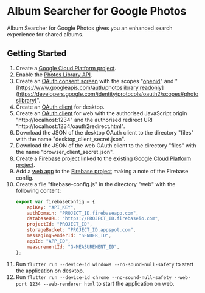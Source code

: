 # Album Searcher for Google Photos

Album Searcher for Google Photos gives you an enhanced search experience for shared albums.

## Getting Started

1. Create a [Google Cloud Platform project](https://console.cloud.google.com/projectcreate).
1. Enable the [Photos Library API](https://console.cloud.google.com/apis/library/photoslibrary.googleapis.com).
1. Create an [OAuth consent screen](https://console.cloud.google.com/apis/credentials/consent) with the scopes "[openid](https://developers.google.com/identity/protocols/oauth2/scopes#oauth2)" and "[https://www.googleapis.com/auth/photoslibrary.readonly](https://developers.google.com/identity/protocols/oauth2/scopes#photoslibrary)".
1. Create an [OAuth client](https://console.cloud.google.com/apis/credentials/oauthclient) for desktop.
1. Create an [OAuth client](https://console.cloud.google.com/apis/credentials/oauthclient) for web with the authorised JavaScript origin "http://localhost:1234" and the authorised redirect URI "http://localhost:1234/oauth2redirect.html".
1. Download the JSON of the desktop OAuth client to the directory "files" with the name "desktop_client_secret.json".
1. Download the JSON of the web OAuth client to the directory "files" with the name "browser_client_secret.json".
1. Create a [Firebase project](https://console.firebase.google.com) linked to the existing [Google Cloud Platform project](https://console.cloud.google.com).
1. Add a [web app](https://firebase.google.com/docs/web/setup) to the [Firebase project](https://console.firebase.google.com) making a note of the Firebase config.
1. Create a file "firebase-config.js" in the directory "web" with the following content:
    ```javascript
    export var firebaseConfig = {
        apiKey: "API_KEY",
        authDomain: "PROJECT_ID.firebaseapp.com",
        databaseURL: "https://PROJECT_ID.firebaseio.com",
        projectId: "PROJECT_ID",
        storageBucket: "PROJECT_ID.appspot.com",
        messagingSenderId: "SENDER_ID",
        appId: "APP_ID",
        measurementId: "G-MEASUREMENT_ID",
    };
    ```
1. Run `flutter run --device-id windows --no-sound-null-safety` to start the application on desktop.
1. Run `flutter run --device-id chrome --no-sound-null-safety --web-port 1234 --web-renderer html` to start the application on web.
